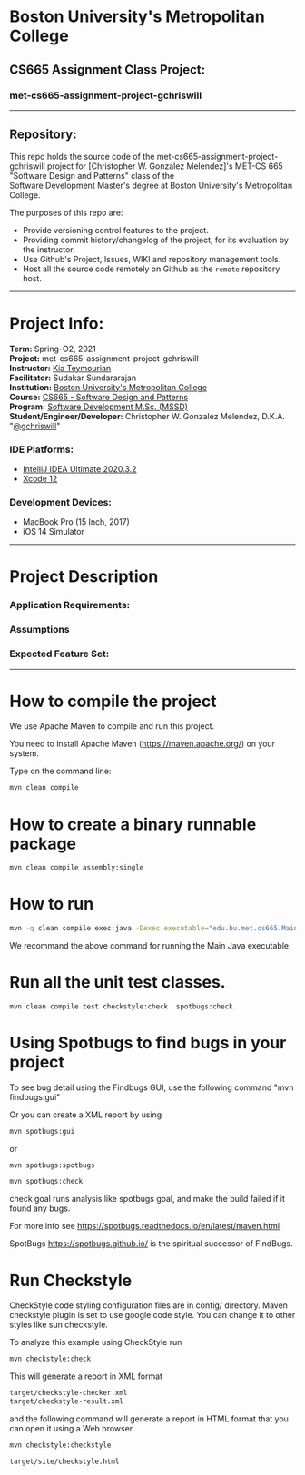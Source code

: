 # Boston University's Metropolitan College
## CS665 Assignment Class Project:

### met-cs665-assignment-project-gchriswill

---

## Repository:

This repo holds the source code of the met-cs665-assignment-project-gchriswill project for
[Christopher W. Gonzalez Melendez]'s MET-CS 665 "Software Design and Patterns" class of the  
Software Development Master's degree at Boston University's Metropolitan College.

The purposes of this repo are:

- Provide versioning control features to the project.
- Providing commit history/changelog of the project, for its evaluation by the instructor.
- Use Github's Project, Issues, WIKI and repository management tools.
- Host all the source code remotely on Github as the `remote` repository host.

---

# Project Info:

**Term:** Spring-O2, 2021  
**Project:** met-cs665-assignment-project-gchriswill  
**Instructor:** [Kia Teymourian](http://www.teymourian.de)  
**Facilitator:** Sudakar Sundararajan  
**Institution:** [Boston University's Metropolitan College](https://www.bu.edu/met/)  
**Course:** [CS665 - Software Design and Patterns](http://www.bu.edu/csmet/academic-programs/courses/cs665/)  
**Program:** [Software Development M.Sc. (MSSD)](https://www.bu.edu/met/degrees-certificates/ms-software-development/)  
**Student/Engineer/Developer:** Christopher W. Gonzalez Melendez, D.K.A. "[@gchriswill](https://github.com/gchriswill)"

### IDE Platforms:

- [IntelliJ IDEA Ultimate 2020.3.2](https://www.jetbrains.com/idea/)
- [Xcode 12](https://developer.apple.com/xcode/)

### Development Devices:

- MacBook Pro (15 Inch, 2017)
- iOS 14 Simulator

---

# Project Description


### Application Requirements:


### Assumptions


### Expected Feature Set:

---

# How to compile the project

We use Apache Maven to compile and run this project.

You need to install Apache Maven (https://maven.apache.org/)  on your system.

Type on the command line:

```bash
mvn clean compile
```

# How to create a binary runnable package


```bash
mvn clean compile assembly:single
```


# How to run

```bash
mvn -q clean compile exec:java -Dexec.executable="edu.bu.met.cs665.Main" -Dlog4j.configuration="file:log4j.properties"
```

We recommand the above command for running the Main Java executable.




# Run all the unit test classes.


```bash
mvn clean compile test checkstyle:check  spotbugs:check
```

# Using Spotbugs to find bugs in your project

To see bug detail using the Findbugs GUI, use the following command "mvn findbugs:gui"

Or you can create a XML report by using  


```bash
mvn spotbugs:gui
```

or


```bash
mvn spotbugs:spotbugs
```


```bash
mvn spotbugs:check
```

check goal runs analysis like spotbugs goal, and make the build failed if it found any bugs.


For more info see
https://spotbugs.readthedocs.io/en/latest/maven.html


SpotBugs https://spotbugs.github.io/ is the spiritual successor of FindBugs.


# Run Checkstyle

CheckStyle code styling configuration files are in config/ directory. Maven checkstyle plugin is set to use google code style.
You can change it to other styles like sun checkstyle.

To analyze this example using CheckStyle run

```bash
mvn checkstyle:check
```

This will generate a report in XML format


```bash
target/checkstyle-checker.xml
target/checkstyle-result.xml
```

and the following command will generate a report in HTML format that you can open it using a Web browser.

```bash
mvn checkstyle:checkstyle
```

```bash
target/site/checkstyle.html
```
